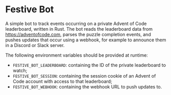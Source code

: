 # Festive Bot

A simple bot to track events occurring on a private Advent of Code leaderboard, written in Rust.
The bot reads the leaderboard data from https://adventofcode.com, parses the puzzle completion events, and pushes updates that occur using a webhook, for example to announce them in a Discord or Slack server.

The following environment variables should be provided at runtime:
* `FESTIVE_BOT_LEADERBOARD`: containing the ID of the private leaderboard to watch;
* `FESTIVE_BOT_SESSION`:     containing the session cookie of an Advent of Code account with access to that leaderboard;
* `FESTIVE_BOT_WEBHOOK`:     containing the webhook URL to push updates to.
